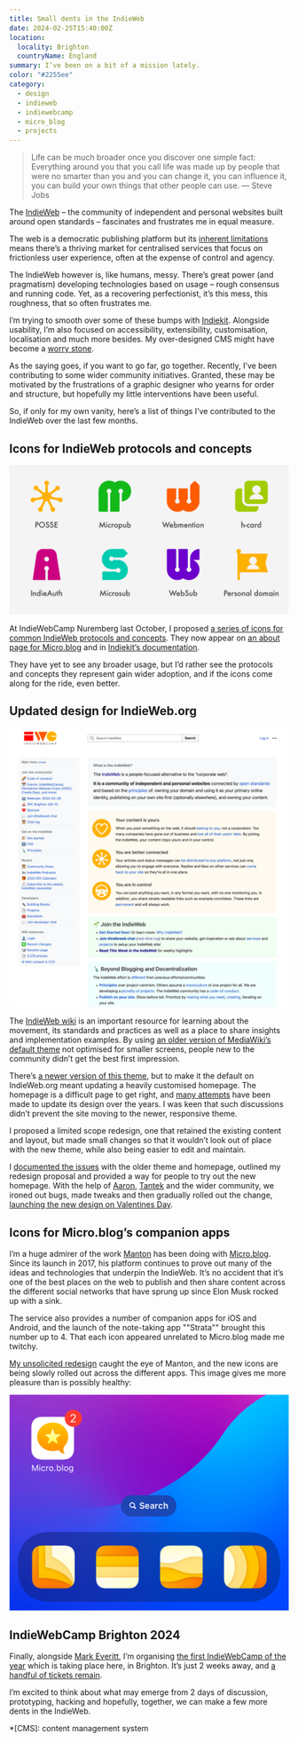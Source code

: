 ```yaml
---
title: Small dents in the IndieWeb
date: 2024-02-25T15:40:00Z
location:
  locality: Brighton
  countryName: England
summary: I’ve been on a bit of a mission lately.
color: "#2255ee"
category:
  - design
  - indieweb
  - indiewebcamp
  - micro_blog
  - projects
---
```


> Life can be much broader once you discover one simple fact: Everything around you that you call life was made up by people that were no smarter than you and you can change it, you can influence it, you can build your own things that other people can use.
> — Steve Jobs

The [IndieWeb][1] – the community of independent and personal websites built around open standards – fascinates and frustrates me in equal measure.

The web is a democratic publishing platform but its [inherent limitations][2] means there’s a thriving market for centralised services that focus on frictionless user experience, often at the expense of control and agency.

The IndieWeb however is, like humans, messy. There’s great power (and pragmatism) developing technologies based on usage – rough consensus and running code. Yet, as a recovering perfectionist, it’s this mess, this roughness, that so often frustrates me.

I’m trying to smooth over some of these bumps with [Indiekit][3]. Alongside usability, I’m also focused on accessibility, extensibility, customisation, localisation and much more besides. My over-designed CMS might have become a [worry stone][4].

As the saying goes, if you want to go far, go together. Recently, I’ve been contributing to some wider community initiatives. Granted, these may be motivated by the frustrations of a graphic designer who yearns for order and structure, but hopefully my little interventions have been useful.

So, if only for my own vanity, here’s a list of things I’ve contributed to the IndieWeb over the last few months.

## Icons for IndieWeb protocols and concepts

![Icons for 8 IndieWeb building blocks.](../media/2024/056/a1/building_block_icons.png)

At IndieWebCamp Nuremberg last October, I proposed [a series of icons for common IndieWeb protocols and concepts][5]. They now appear on [an about page for Micro.blog][6] and in [Indiekit’s documentation][7].

They have yet to see any broader usage, but I’d rather see the protocols and concepts they represent gain wider adoption, and if the icons come along for the ride, even better.

## Updated design for IndieWeb.org

![Screenshot of the indieweb.org home page.](../media/2024/056/a1/indieweb_homepage.png#screenshot)

The [IndieWeb wiki][1] is an important resource for learning about the movement, its standards and practices as well as a place to share insights and implementation examples. By using [an older version of MediaWiki’s default theme][8] not optimised for smaller screens, people new to the community didn’t get the best first impression.

There’s [a newer version of this theme][9], but to make it the default on IndieWeb.org meant updating a heavily customised homepage. The homepage is a difficult page to get right, and [many attempts][10] have been made to update its design over the years. I was keen that such discussions didn’t prevent the site moving to the newer, responsive theme.

I proposed a limited scope redesign, one that retained the existing content and layout, but made small changes so that it wouldn’t look out of place with the new theme, while also being easier to edit and maintain.

I [documented the issues][11] with the older theme and homepage, outlined my redesign proposal and provided a way for people to try out the new homepage. With the help of [Aaron][12], [Tantek][13] and the wider community, we ironed out bugs, made tweaks and then gradually rolled out the change, [launching the new design on Valentines Day][14].

## Icons for Micro.blog’s companion apps

I’m a huge admirer of the work [Manton][15] has been doing with [Micro.blog][16]. Since its launch in 2017, his platform continues to prove out many of the ideas and technologies that underpin the IndieWeb. It’s no accident that it’s one of the best places on the web to publish and then share content across the different social networks that have sprung up since Elon Musk rocked up with a sink.

The service also provides a number of companion apps for iOS and Android, and the launch of the note-taking app ""Strata"" brought this number up to 4. That each icon appeared unrelated to Micro.blog made me twitchy.

[My unsolicited redesign][17] caught the eye of Manton, and the new icons are being slowly rolled out across the different apps. This image gives me more pleasure than is possibly healthy:

![Micro.blog companion apps in the dock of the iOS home screen.](../media/2024/056/a1/micro_blog_companion_apps.png)

## IndieWebCamp Brighton 2024

Finally, alongside [Mark Everitt][18], I’m organising [the first IndieWebCamp of the year][19] which is taking place here, in Brighton. It’s just 2 weeks away, and [a handful of tickets remain][20].

I’m excited to think about what may emerge from 2 days of discussion, prototyping, hacking and hopefully, together, we can make a few more dents in the IndieWeb.

[1]: https://indieweb.org
[2]: https://gilest.org/indie-easy.html
[3]: https://getindiekit.com
[4]: https://ethanmarcotte.com/wrote/let-a-website-be-a-worry-stone/
[5]: /2023/298/a1/indieweb_identity/
[6]: https://micro.blog/about/indieweb
[7]: https://getindiekit.com/specifications
[8]: https://www.mediawiki.org/wiki/Skin:Vector
[9]: https://www.mediawiki.org/wiki/Skin:Vector/2022
[10]: https://indieweb.org/Category:homepage-redesign
[11]: https://indieweb.org/2024/homepage
[12]: https://aaronparecki.com
[13]: https://tantek.com/
[14]: https://tantek.com/2024/047/t1/indieweb-major-update-design
[15]: https://www.manton.org
[16]: https://micro.blog
[17]: /2024/046/p1/
[18]: https://qubyte.codes
[19]: /2024/032/a1/indiewebcamp_brighton/
[20]: https://ti.to/indiewebcamp/brighton-2024

*[CMS]: content management system
